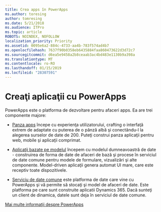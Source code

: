 ```yaml
---
title: Crea apps în PowerApps
ms.author: toresing
author: tomresing
ms.date: 5/21/2018
ms.audience: ITPro
ms.topic: article
ROBOTS: NOINDEX, NOFOLLOW
localization_priority: Priority
ms.assetid: 0095e6a2-884c-4733-aa4b-783f574ad4b7
ms.openlocfilehash: 7637f90b0358eb6435884faa860473622d3d72c7
ms.sourcegitcommit: d6ea5e9458a2b8ceaab3ac4bd483e1130b9a398a
ms.translationtype: MT
ms.contentlocale: ro-RO
ms.lasthandoff: 01/15/2019
ms.locfileid: "28307591"
---
```

# <a name="create-apps-with-powerapps"></a>Creaţi aplicaţii cu PowerApps

PowerApps este o platforma de dezvoltare pentru afaceri apps. Ea are trei componente majore: 
  
- [Panza apps](https://go.microsoft.com/fwlink/?linkid=874495) începe cu experienţa utilizatorului, crafting o interfaţă extrem de adaptate cu puterea de o pânză albă şi conectându-l la alegerea surselor de date de 200. Puteţi construi panza aplicaţii pentru web, mobile şi aplicaţii comprimat. 
    
- [Aplicaţii bazate pe modelul](https://go.microsoft.com/fwlink/?linkid=874496) începem cu modelul dumneavoastră de date - construirea de forma de date de afaceri de bază şi procese în serviciul de date comune pentru modele de formulare, vizualizări şi alte componente. Model-driven aplicaţii genera automat UI mare, care este receptiv toate dispozitivele. 
    
- [Serviciu de date comune](https://go.microsoft.com/fwlink/?linkid=874497) este platforma de date care vine cu PowerApps şi vă permite să stocaţi şi model de afaceri de date. Este platforma pe care sunt construite aplicatii Dynamics 365. Dacă sunteţi un client de dinamica, datele sunt deja în serviciul de date comune. 
    
[Mai multe informaţii despre PowerApps](https://go.microsoft.com/fwlink/?linkid=874498)
  

